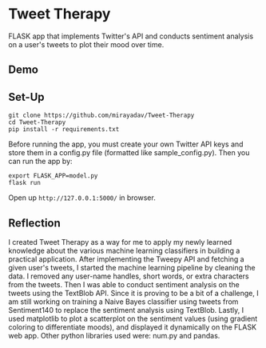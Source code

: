 # Tweet Therapy
FLASK app that implements Twitter's API and conducts sentiment analysis on a user's tweets to plot their mood over time. 

## Demo

## Set-Up

```
git clone https://github.com/mirayadav/Tweet-Therapy
cd Tweet-Therapy
pip install -r requirements.txt
```

Before running the app, you must create your own Twitter API keys and store them in a config.py file (formatted like sample_config.py). Then you can run the app by:

```
export FLASK_APP=model.py
flask run
```
Open up ```http://127.0.0.1:5000/``` in browser.

## Reflection
I created Tweet Therapy as a way for me to apply my newly learned knowledge about the various machine learning classifiers in building a practical application. After implementing the Tweepy API and fetching a given user's tweets, I started the machine learning pipeline by cleaning the data. I removed any user-name handles, short words, or extra characters from the tweets. Then I was able to conduct sentiment analysis on the tweets using the TextBlob API. Since it is proving to be a bit of a challenge, I am still working on training a Naive Bayes classifier using tweets from Sentiment140 to replace the sentiment analysis using TextBlob. Lastly, I used matplotlib to plot a scatterplot on the sentiment values (using gradient coloring to differentiate moods), and displayed it dynamically on the FLASK web app. Other python libraries used were: num.py and pandas.
